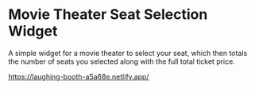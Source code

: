 # Movie Theater Seat Selection Widget
 A simple widget for a movie theater to select your seat, which then totals the number of seats you selected along with the full total ticket price. 

https://laughing-booth-a5a68e.netlify.app/
